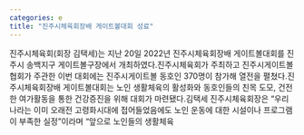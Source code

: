 ```yaml
---
categories: e
title: "진주시체육회장배 게이트볼대회 성료"
---
```

진주시체육회(회장 김택세)는 지난 20일 2022년 진주시체육회장배 게이트볼대회를 진주시 송백지구 게이트볼구장에서 개최하였다.진주시체육회가 주최하고 진주시게이트볼협회가 주관한 이번 대회에는 진주시게이트볼 동호인 370명이 참가해 열전을 펼쳤다.진주시체육회장배 게이트볼대회는 노인 생활체육의 활성화와 동호인들의 친목 도모, 건전한 여가활동을 통한 건강증진을 위해 대회가 마련됐다.김택세 진주시체육회장은 “우리나라는 이미 오래전 고령화시대에 접어들었음에도 노인 운동에 대한 시설이나 프로그램이 부족한 실정”이라며 “앞으로 노인들의 생활체육
